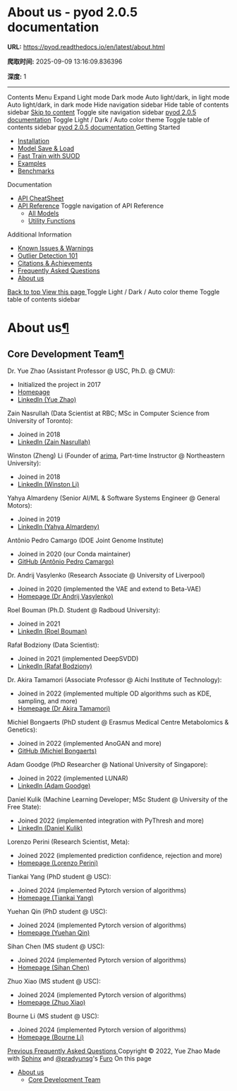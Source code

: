 # About us - pyod 2.0.5 documentation

**URL:** https://pyod.readthedocs.io/en/latest/about.html

**爬取时间:** 2025-09-09 13:16:09.836396

**深度:** 1

---

Contents Menu Expand Light mode Dark mode Auto light/dark, in light mode Auto light/dark, in dark mode
Hide navigation sidebar
Hide table of contents sidebar
[Skip to content](https://pyod.readthedocs.io/en/latest/about.html#furo-main-content)
Toggle site navigation sidebar
[pyod 2.0.5 documentation](https://pyod.readthedocs.io/en/latest/index.html)
Toggle Light / Dark / Auto color theme
Toggle table of contents sidebar
[ pyod 2.0.5 documentation ](https://pyod.readthedocs.io/en/latest/index.html)
Getting Started
  * [Installation](https://pyod.readthedocs.io/en/latest/install.html)
  * [Model Save & Load](https://pyod.readthedocs.io/en/latest/model_persistence.html)
  * [Fast Train with SUOD](https://pyod.readthedocs.io/en/latest/fast_train.html)
  * [Examples](https://pyod.readthedocs.io/en/latest/example.html)
  * [Benchmarks](https://pyod.readthedocs.io/en/latest/benchmark.html)


Documentation
  * [API CheatSheet](https://pyod.readthedocs.io/en/latest/api_cc.html)
  * [API Reference](https://pyod.readthedocs.io/en/latest/pyod.html)
Toggle navigation of API Reference
    * [All Models](https://pyod.readthedocs.io/en/latest/pyod.models.html)
    * [Utility Functions](https://pyod.readthedocs.io/en/latest/pyod.utils.html)


Additional Information
  * [Known Issues & Warnings](https://pyod.readthedocs.io/en/latest/issues.html)
  * [Outlier Detection 101](https://pyod.readthedocs.io/en/latest/relevant_knowledge.html)
  * [Citations & Achievements](https://pyod.readthedocs.io/en/latest/pubs.html)
  * [Frequently Asked Questions](https://pyod.readthedocs.io/en/latest/faq.html)
  * [About us](https://pyod.readthedocs.io/en/latest/about.html)


[ Back to top ](https://pyod.readthedocs.io/en/latest/about.html)
[ View this page ](https://pyod.readthedocs.io/en/latest/_sources/about.rst.txt "View this page")
Toggle Light / Dark / Auto color theme
Toggle table of contents sidebar
# About us[¶](https://pyod.readthedocs.io/en/latest/about.html#about-us "Link to this heading")
## Core Development Team[¶](https://pyod.readthedocs.io/en/latest/about.html#core-development-team "Link to this heading")
Dr. Yue Zhao (Assistant Professor @ USC, Ph.D. @ CMU):
  * Initialized the project in 2017
  * [Homepage](https://viterbi-web.usc.edu/~yzhao010/)
  * [LinkedIn (Yue Zhao)](https://www.linkedin.com/in/yzhao062/)


Zain Nasrullah (Data Scientist at RBC; MSc in Computer Science from University of Toronto):
  * Joined in 2018
  * [LinkedIn (Zain Nasrullah)](https://www.linkedin.com/in/zain-nasrullah-097a2b85)


Winston (Zheng) Li (Founder of [arima](https://www.arimadata.com/), Part-time Instructor @ Northeastern University):
  * Joined in 2018
  * [LinkedIn (Winston Li)](https://www.linkedin.com/in/winstonl)


Yahya Almardeny (Senior AI/ML & Software Systems Engineer @ General Motors):
  * Joined in 2019
  * [LinkedIn (Yahya Almardeny)](https://www.linkedin.com/in/yahya-almardeny/)


Antônio Pedro Camargo (DOE Joint Genome Institute)
  * Joined in 2020 (our Conda maintainer)
  * [GitHub (Antônio Pedro Camargo)](https://github.com/apcamargo)


Dr. Andrij Vasylenko (Research Associate @ University of Liverpool)
  * Joined in 2020 (implemented the VAE and extend to Beta-VAE)
  * [Homepage (Dr Andrij Vasylenko)](https://www.liverpool.ac.uk/chemistry/staff/andrij-vasylenko/)


Roel Bouman (Ph.D. Student @ Radboud University):
  * Joined in 2021
  * [LinkedIn (Roel Bouman)](https://nl.linkedin.com/in/roel-bouman-18b5b9167)


Rafał Bodziony (Data Scientist):
  * Joined in 2021 (implemented DeepSVDD)
  * [LinkedIn (Rafał Bodziony)](https://pl.linkedin.com/in/rafalbodziony)


Dr. Akira Tamamori (Associate Professor @ Aichi Institute of Technology):
  * Joined in 2022 (implemented multiple OD algorithms such as KDE, sampling, and more)
  * [Homepage (Dr Akira Tamamori)](https://researchmap.jp/tamamori?lang=en)


Michiel Bongaerts (PhD student @ Erasmus Medical Centre Metabolomics & Genetics):
  * Joined in 2022 (implemented AnoGAN and more)
  * [GitHub (Michiel Bongaerts)](https://github.com/mbongaerts)


Adam Goodge (PhD Researcher @ National University of Singapore):
  * Joined in 2022 (implemented LUNAR)
  * [LinkedIn (Adam Goodge)](https://www.linkedin.com/in/adam-goodge-33908691/)


Daniel Kulik (Machine Learning Developer; MSc Student @ University of the Free State):
  * Joined 2022 (implemented integration with PyThresh and more)
  * [LinkedIn (Daniel Kulik)](https://www.linkedin.com/in/daniel-kulik-148256223)


Lorenzo Perini (Research Scientist, Meta):
  * Joined 2022 (implemented prediction confidence, rejection and more)
  * [Homepage (Lorenzo Perini)](https://lorenzo-perini.github.io/)


Tiankai Yang (PhD student @ USC):
  * Joined 2024 (implemented Pytorch version of algorithms)
  * [Homepage (Tiankai Yang)](https://www.linkedin.com/in/tiankai-yang/)


Yuehan Qin (PhD student @ USC):
  * Joined 2024 (implemented Pytorch version of algorithms)
  * [Homepage (Yuehan Qin)](https://github.com/yqin43)


Sihan Chen (MS student @ USC):
  * Joined 2024 (implemented Pytorch version of algorithms)
  * [Homepage (Sihan Chen)](https://www.linkedin.com/in/chensihanlaura/)


Zhuo Xiao (MS student @ USC):
  * Joined 2024 (implemented Pytorch version of algorithms)
  * [Homepage (Zhuo Xiao)](https://www.linkedin.com/in/zhuox5/)


Bourne Li (MS student @ USC):
  * Joined 2024 (implemented Pytorch version of algorithms)
  * [Homepage (Bourne Li)](https://www.linkedin.com/in/bourne-li-a9a899231/)


[ Previous Frequently Asked Questions ](https://pyod.readthedocs.io/en/latest/faq.html)
Copyright © 2022, Yue Zhao 
Made with [Sphinx](https://www.sphinx-doc.org/) and [@pradyunsg](https://pradyunsg.me)'s [Furo](https://github.com/pradyunsg/furo)
On this page 
  * [About us](https://pyod.readthedocs.io/en/latest/about.html)
    * [Core Development Team](https://pyod.readthedocs.io/en/latest/about.html#core-development-team)


